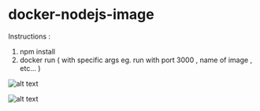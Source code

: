 # docker-nodejs-image
Instructions :
1) npm install
2) docker run ( with specific args eg. run with port 3000 , name of image , etc... )


![alt text](https://miro.medium.com/max/542/0*gdRrp2BwCB6KnWos.)

![alt text](https://d2eip9sf3oo6c2.cloudfront.net/tags/images/000/000/256/full/nodejslogo.png)
